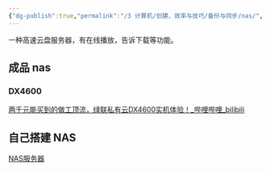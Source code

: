 ```yaml
---
{"dg-publish":true,"permalink":"/3 计算机/创建、效率与技巧/备份与同步/nas/","title":"nas"}
---
```



一种高速云盘服务器，有在线播放，告诉下载等功能。

## 成品 nas
### DX4600
[两千元能买到的做工顶流，绿联私有云DX4600实机体验！\_哔哩哔哩\_bilibili](https://www.bilibili.com/video/BV1HM411t7iY/?spm_id_from=333.337.search-card.all.click)

## 自己搭建 NAS
[NAS服务器](../../软件开发/服务器server搭建/服务器用途/NAS服务器.md)
